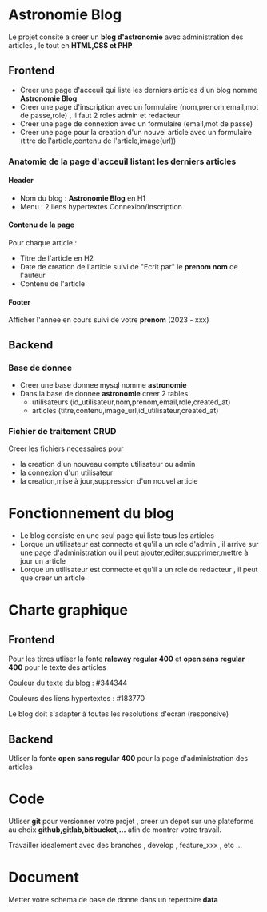 # Astronomie Blog

Le projet consite a creer un **blog d'astronomie** avec administration des articles , le tout en **HTML,CSS et PHP**

## Frontend

- Creer une page d'acceuil qui liste les derniers articles d'un blog nomme **Astronomie Blog** 
- Creer une page d'inscription avec un formulaire (nom,prenom,email,mot de passe,role) , il faut 2 roles admin et redacteur
- Creer une page de connexion avec un formulaire (email,mot de passe)
- Creer une page pour la creation d'un nouvel article avec un formulaire (titre de l'article,contenu de l'article,image(url))

### Anatomie de la page d'acceuil listant les derniers articles

#### Header

- Nom du blog : **Astronomie Blog** en H1
- Menu : 2 liens hypertextes Connexion/Inscription 

#### Contenu de la page

Pour chaque article : 

- Titre de l'article en H2
- Date de creation de l'article suivi de "Ecrit par" le **prenom nom** de l'auteur
- Contenu de l'article

#### Footer

Afficher l'annee en cours suivi de votre **prenom** (2023 - xxx)

## Backend

### Base de donnee

- Creer une base donnee mysql nomme **astronomie**
- Dans la base de donnee **astronomie** creer 2 tables
   - utilisateurs (id_utilisateur,nom,prenom,email,role,created_at)
   - articles (titre,contenu,image_url,id_utilisateur,created_at)

### Fichier de traitement CRUD

Creer les fichiers necessaires pour 

- la creation d'un nouveau compte utilisateur ou admin
- la connexion d'un utilisateur 
- la creation,mise à jour,suppression d'un nouvel article

# Fonctionnement du blog

- Le blog consiste en une seul page qui liste tous les articles
- Lorque un utilisateur est connecte et qu'il a un role d'admin , il arrive sur une page d'administration ou il peut ajouter,editer,supprimer,mettre à jour un article 
- Lorque un utilisateur est connecte et qu'il a un role de redacteur , il peut que creer un article 

# Charte graphique

## Frontend

Pour les titres utliser la fonte **raleway regular 400** et **open sans regular 400** pour le texte des articles

Couleur du texte du blog : #344344

Couleurs des liens hypertextes : #183770

Le blog doit s'adapter à toutes les resolutions d'ecran (responsive)

## Backend

Utliser la fonte **open sans regular 400** pour la page d'administration des articles

# Code 

Utliser **git** pour versionner votre projet , creer un depot sur une plateforme au choix **github,gitlab,bitbucket,...** afin de montrer votre travail.

Travailler idealement avec des branches , develop , feature_xxx , etc ...

# Document

Metter votre schema de base de donne dans un repertoire **data** 
